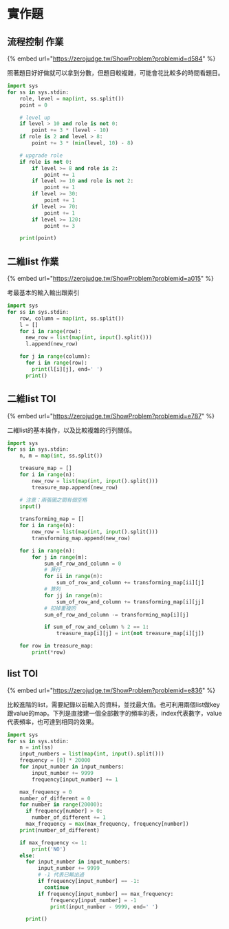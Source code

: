 # 實作題

## 流程控制 作業

{% embed url="https://zerojudge.tw/ShowProblem?problemid=d584" %}

照著題目好好做就可以拿到分數，但題目較複雜，可能會花比較多的時間看題目。

```python
import sys
for ss in sys.stdin:
    role, level = map(int, ss.split())
    point = 0

    # level up
    if level > 10 and role is not 0:
        point += 3 * (level - 10)
    if role is 2 and level > 8:
        point += 3 * (min(level, 10) - 8)

    # upgrade role
    if role is not 0:
        if level >= 8 and role is 2:
            point += 1
        if level >= 10 and role is not 2:
            point += 1
        if level >= 30:
            point += 1
        if level >= 70:
            point += 1
        if level >= 120:
            point += 3

    print(point)
```

## 二維list 作業

{% embed url="https://zerojudge.tw/ShowProblem?problemid=a015" %}

考最基本的輸入輸出跟索引

```python
import sys
for ss in sys.stdin:
    row, column = map(int, ss.split())
    l = []
    for i in range(row):
      new_row = list(map(int, input().split()))
      l.append(new_row)

    for j in range(column):
      for i in range(row):
        print(l[i][j], end=' ')
      print()
```

## 二維list TOI

{% embed url="https://zerojudge.tw/ShowProblem?problemid=e787" %}

二維list的基本操作，以及比較複雜的行列關係。

```python
import sys
for ss in sys.stdin:
    n, m = map(int, ss.split())

    treasure_map = []
    for i in range(n):
        new_row = list(map(int, input().split()))
        treasure_map.append(new_row)

    # 注意：兩張圖之間有個空格
    input()
    
    transforming_map = []
    for i in range(n):
        new_row = list(map(int, input().split()))
        transforming_map.append(new_row)

    for i in range(n):
        for j in range(m):
            sum_of_row_and_column = 0
            # 算行
            for ii in range(n):
                sum_of_row_and_column += transforming_map[ii][j]
            # 算列
            for jj in range(m):
                sum_of_row_and_column += transforming_map[i][jj]
            # 扣掉重複的
            sum_of_row_and_column -= transforming_map[i][j]

            if sum_of_row_and_column % 2 == 1:
                treasure_map[i][j] = int(not treasure_map[i][j])

    for row in treasure_map:
        print(*row)

```

## list TOI

{% embed url="https://zerojudge.tw/ShowProblem?problemid=e836" %}

比較進階的list，需要紀錄以前輸入的資料，並找最大值。也可利用兩個list做key跟value的map。下列是直接建一個全部數字的頻率的表，index代表數字，value代表頻率，也可達到相同的效果。

```python
import sys
for ss in sys.stdin:
    n = int(ss)
    input_numbers = list(map(int, input().split()))
    frequency = [0] * 20000
    for input_number in input_numbers:
        input_number += 9999
        frequency[input_number] += 1

    max_frequency = 0
    number_of_different = 0
    for number in range(20000):
      if frequency[number] > 0:
        number_of_different += 1
      max_frequency = max(max_frequency, frequency[number])
    print(number_of_different)

    if max_frequency <= 1:
        print('NO')
    else:
      for input_number in input_numbers:
          input_number += 9999
          # -1 代表已輸出過
          if frequency[input_number] == -1:
            continue
          if frequency[input_number] == max_frequency:
              frequency[input_number] = -1
              print(input_number - 9999, end=' ')

      print()
```

